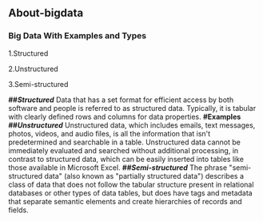 ## About-bigdata
### Big Data With Examples and Types
1.Structured

2.Unstructured

3.Semi-structured

**##_Structured_** 
Data that has a set format for efficient access by both software and people is referred to as structured data. Typically, it is tabular with clearly defined rows and columns for data properties.
**#Examples**
**##_Unstructured_**
Unstructured data, which includes emails, text messages, photos, videos, and audio files, is all the information that isn't predetermined and searchable in a table. Unstructured data cannot be immediately evaluated and searched without additional processing, in contrast to structured data, which can be easily inserted into tables like those available in Microsoft Excel.
**##_Semi-structured_**
The phrase "semi-structured data" (also known as "partially structured data") describes a class of data that does not follow the tabular structure present in relational databases or other types of data tables, but does have tags and metadata that separate semantic elements and create hierarchies of records and fields. 






